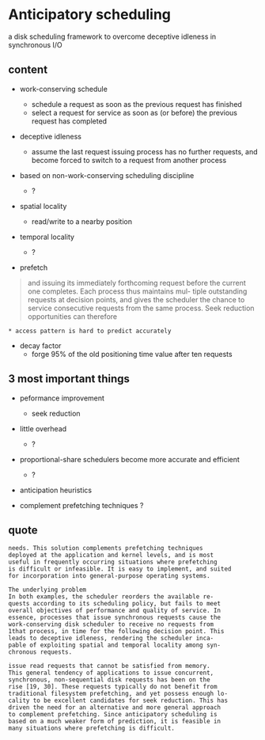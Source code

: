 # Anticipatory scheduling

a disk scheduling framework to overcome deceptive idleness in synchronous I/O

## content

* work-conserving schedule
    * schedule a request as soon as the previous request has finished
    * select a request for service as soon as (or before) the previous request has completed

* deceptive idleness
    * assume the last request issuing process has no further requests, and
      become forced to switch to a request from another process

* based on non-work-conserving scheduling discipline
    * ?

* spatial locality
    * read/write to a nearby position

* temporal locality
    * ?

* prefetch
>and issuing its immediately forthcoming request before the
current one completes. Each process thus maintains mul-
tiple outstanding requests at decision points, and gives the
scheduler the chance to service consecutive requests from the
same process. Seek reduction opportunities can therefore

    * access pattern is hard to predict accurately

* decay factor
    * forge 95% of the old positioning time value after ten requests

## 3 most important things

* peformance improvement
    * seek reduction

* little overhead
    * ?

* proportional-share schedulers become more accurate and efficient
    * ?

* anticipation heuristics

* complement prefetching techniques ?
## quote

```
needs. This solution complements prefetching techniques
deployed at the application and kernel levels, and is most
useful in frequently occurring situations where prefetching
is difficult or infeasible. It is easy to implement, and suited
for incorporation into general-purpose operating systems.
```

```
The underlying problem
In both examples, the scheduler reorders the available re-
quests according to its scheduling policy, but fails to meet
overall objectives of performance and quality of service. In
essence, processes that issue synchronous requests cause the
work-conserving disk scheduler to receive no requests from
1that process, in time for the following decision point. This
leads to deceptive idleness, rendering the scheduler inca-
pable of exploiting spatial and temporal locality among syn-
chronous requests.
```

```
issue read requests that cannot be satisfied from memory.
This general tendency of applications to issue concurrent,
synchronous, non-sequential disk requests has been on the
rise [19, 30]. These requests typically do not benefit from
traditional filesystem prefetching, and yet possess enough lo-
cality to be excellent candidates for seek reduction. This has
driven the need for an alternative and more general approach
to complement prefetching. Since anticipatory scheduling is
based on a much weaker form of prediction, it is feasible in
many situations where prefetching is difficult.
```

